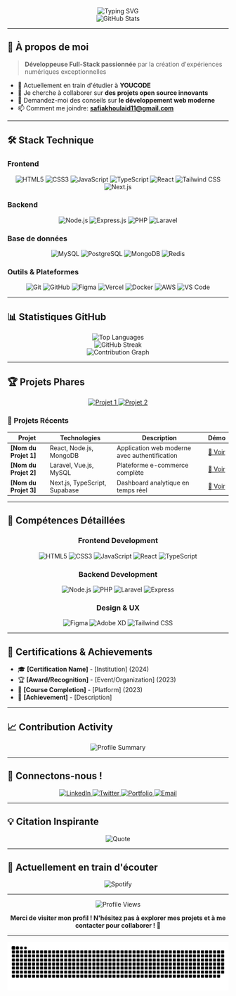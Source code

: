 <div align="center">
  <img src="https://readme-typing-svg.herokuapp.com?font=Fira+Code&size=30&duration=3000&pause=1000&color=6366F1&center=true&vCenter=true&width=600&lines=Salut+%F0%9F%91%8B+Je+suis+safia+khoulaid;D%C3%A9veloppeuse+Full-Stack;Passionn%C3%A9e+par+l'innovation" alt="Typing SVG" />
</div>



<div align="center">
  <img src="https://github-readme-stats.vercel.app/api?username=safiaKhoulaid&show_icons=true&theme=tokyonight&hide_border=true&count_private=true" alt="GitHub Stats" />
</div>

---

## 🚀 À propos de moi

> **Développeuse Full-Stack passionnée** par la création d'expériences numériques exceptionnelles

- 🔭 Actuellement en train d'étudier à **YOUCODE**
- 👯 Je cherche à collaborer sur **des projets open source innovants**
- 💬 Demandez-moi des conseils sur **le développement web moderne**
- 📫 Comment me joindre: **safiakhoulaid11@gmail.com**

---

## 🛠️ Stack Technique

### Frontend
<div align="center">
  <img src="https://img.shields.io/badge/HTML5-E34F26?style=for-the-badge&logo=html5&logoColor=white" alt="HTML5" />
  <img src="https://img.shields.io/badge/CSS3-1572B6?style=for-the-badge&logo=css3&logoColor=white" alt="CSS3" />
  <img src="https://img.shields.io/badge/JavaScript-F7DF1E?style=for-the-badge&logo=javascript&logoColor=black" alt="JavaScript" />
  <img src="https://img.shields.io/badge/TypeScript-007ACC?style=for-the-badge&logo=typescript&logoColor=white" alt="TypeScript" />
  <img src="https://img.shields.io/badge/React-20232A?style=for-the-badge&logo=react&logoColor=61DAFB" alt="React" />
  <img src="https://img.shields.io/badge/Tailwind_CSS-38B2AC?style=for-the-badge&logo=tailwind-css&logoColor=white" alt="Tailwind CSS" />
  <img src="https://img.shields.io/badge/Next.js-000000?style=for-the-badge&logo=next.js&logoColor=white" alt="Next.js" />
</div>

### Backend
<div align="center">
  <img src="https://img.shields.io/badge/Node.js-43853D?style=for-the-badge&logo=node.js&logoColor=white" alt="Node.js" />
  <img src="https://img.shields.io/badge/Express.js-404D59?style=for-the-badge&logo=express&logoColor=white" alt="Express.js" />
  <img src="https://img.shields.io/badge/PHP-777BB4?style=for-the-badge&logo=php&logoColor=white" alt="PHP" />
  <img src="https://img.shields.io/badge/Laravel-FF2D20?style=for-the-badge&logo=laravel&logoColor=white" alt="Laravel" />
</div>

### Base de données
<div align="center">
  <img src="https://img.shields.io/badge/MySQL-00000F?style=for-the-badge&logo=mysql&logoColor=white" alt="MySQL" />
  <img src="https://img.shields.io/badge/PostgreSQL-316192?style=for-the-badge&logo=postgresql&logoColor=white" alt="PostgreSQL" />
  <img src="https://img.shields.io/badge/MongoDB-4EA94B?style=for-the-badge&logo=mongodb&logoColor=white" alt="MongoDB" />
  <img src="https://img.shields.io/badge/Redis-DC382D?style=for-the-badge&logo=redis&logoColor=white" alt="Redis" />
</div>

### Outils & Plateformes
<div align="center">
  <img src="https://img.shields.io/badge/Git-F05032?style=for-the-badge&logo=git&logoColor=white" alt="Git" />
  <img src="https://img.shields.io/badge/GitHub-100000?style=for-the-badge&logo=github&logoColor=white" alt="GitHub" />
  <img src="https://img.shields.io/badge/Figma-F24E1E?style=for-the-badge&logo=figma&logoColor=white" alt="Figma" />
  <img src="https://img.shields.io/badge/Vercel-000000?style=for-the-badge&logo=vercel&logoColor=white" alt="Vercel" />
  <img src="https://img.shields.io/badge/Docker-2496ED?style=for-the-badge&logo=docker&logoColor=white" alt="Docker" />
  <img src="https://img.shields.io/badge/AWS-232F3E?style=for-the-badge&logo=amazon-aws&logoColor=white" alt="AWS" />
  <img src="https://img.shields.io/badge/VS_Code-007ACC?style=for-the-badge&logo=visual-studio-code&logoColor=white" alt="VS Code" />
</div>

---

## 📊 Statistiques GitHub

<div align="center">
  <img src="https://github-readme-stats.vercel.app/api/top-langs/?username=safiaKhoulaid&layout=compact&theme=tokyonight&hide_border=true" alt="Top Languages" />
</div>

<div align="center">
  <img src="https://github-readme-streak-stats.herokuapp.com/?user=safiaKhoulaid&theme=tokyonight&hide_border=true" alt="GitHub Streak" />
</div>

<div align="center">
  <img src="https://github-readme-activity-graph.vercel.app/graph?username=safiaKhoulaid&theme=tokyo-night&hide_border=true&area=true" alt="Contribution Graph" />
</div>

---

## 🏆 Projets Phares

<div align="center">
  <a href="https://github.com/[VOTRE-USERNAME]/[PROJET-1]">
    <img src="https://github-readme-stats.vercel.app/api/pin/?username=[VOTRE-USERNAME]&repo=[PROJET-1]&theme=tokyonight&hide_border=true" alt="Projet 1" />
  </a>
  <a href="https://github.com/[VOTRE-USERNAME]/[PROJET-2]">
    <img src="https://github-readme-stats.vercel.app/api/pin/?username=[VOTRE-USERNAME]&repo=[PROJET-2]&theme=tokyonight&hide_border=true" alt="Projet 2" />
  </a>
</div>

### 🌟 Projets Récents

| Projet | Technologies | Description | Démo |
|--------|-------------|-------------|------|
| **[Nom du Projet 1]** | React, Node.js, MongoDB | Application web moderne avec authentification | [🔗 Voir](lien) |
| **[Nom du Projet 2]** | Laravel, Vue.js, MySQL | Plateforme e-commerce complète | [🔗 Voir](lien) |
| **[Nom du Projet 3]** | Next.js, TypeScript, Supabase | Dashboard analytique en temps réel | [🔗 Voir](lien) |

---

## 🎯 Compétences Détaillées

<div align="center">

### Frontend Development
![HTML5](https://img.shields.io/badge/HTML5-95%25-E34F26?style=flat-square&logo=html5&logoColor=white)
![CSS3](https://img.shields.io/badge/CSS3-90%25-1572B6?style=flat-square&logo=css3&logoColor=white)
![JavaScript](https://img.shields.io/badge/JavaScript-85%25-F7DF1E?style=flat-square&logo=javascript&logoColor=black)
![React](https://img.shields.io/badge/React-80%25-61DAFB?style=flat-square&logo=react&logoColor=black)
![TypeScript](https://img.shields.io/badge/TypeScript-75%25-007ACC?style=flat-square&logo=typescript&logoColor=white)

### Backend Development
![Node.js](https://img.shields.io/badge/Node.js-85%25-43853D?style=flat-square&logo=node.js&logoColor=white)
![PHP](https://img.shields.io/badge/PHP-80%25-777BB4?style=flat-square&logo=php&logoColor=white)
![Laravel](https://img.shields.io/badge/Laravel-75%25-FF2D20?style=flat-square&logo=laravel&logoColor=white)
![Express](https://img.shields.io/badge/Express-70%25-000000?style=flat-square&logo=express&logoColor=white)

### Design & UX
![Figma](https://img.shields.io/badge/Figma-85%25-F24E1E?style=flat-square&logo=figma&logoColor=white)
![Adobe XD](https://img.shields.io/badge/Adobe_XD-70%25-FF61F6?style=flat-square&logo=adobe-xd&logoColor=white)
![Tailwind CSS](https://img.shields.io/badge/Tailwind-90%25-38B2AC?style=flat-square&logo=tailwind-css&logoColor=white)

</div>

---

## 🏅 Certifications & Achievements

- 🎓 **[Certification Name]** - [Institution] (2024)
- 🏆 **[Award/Recognition]** - [Event/Organization] (2023)
- 📜 **[Course Completion]** - [Platform] (2023)
- 🌟 **[Achievement]** - [Description]

---

## 📈 Contribution Activity

<div align="center">
  <img src="https://github-profile-summary-cards.vercel.app/api/cards/profile-details?username=[VOTRE-USERNAME]&theme=tokyonight" alt="Profile Summary" />
</div>

---

## 🤝 Connectons-nous !

<div align="center">
  <a href="https://linkedin.com/in/[VOTRE-PROFIL]">
    <img src="https://img.shields.io/badge/LinkedIn-0077B5?style=for-the-badge&logo=linkedin&logoColor=white" alt="LinkedIn" />
  </a>
  <a href="https://twitter.com/[VOTRE-HANDLE]">
    <img src="https://img.shields.io/badge/Twitter-1DA1F2?style=for-the-badge&logo=twitter&logoColor=white" alt="Twitter" />
  </a>
  <a href="https://[VOTRE-PORTFOLIO].com">
    <img src="https://img.shields.io/badge/Portfolio-FF5722?style=for-the-badge&logo=google-chrome&logoColor=white" alt="Portfolio" />
  </a>
  <a href="mailto:[VOTRE-EMAIL]">
    <img src="https://img.shields.io/badge/Email-D14836?style=for-the-badge&logo=gmail&logoColor=white" alt="Email" />
  </a>
</div>

---

## 💡 Citation Inspirante

<div align="center">
  <img src="https://quotes-github-readme.vercel.app/api?type=horizontal&theme=tokyonight" alt="Quote" />
</div>

---

## 🎵 Actuellement en train d'écouter

<div align="center">
  <img src="https://spotify-github-profile.vercel.app/api/spotify?background_color=0d1117&border_color=ffffff" alt="Spotify" />
</div>

---

<div align="center">
  <img src="https://komarev.com/ghpvc/?username=[VOTRE-USERNAME]&color=6366f1&style=flat-square&label=Visiteurs" alt="Profile Views" />
  
  **Merci de visiter mon profil ! N'hésitez pas à explorer mes projets et à me contacter pour collaborer ! 🚀**
</div>

---

<div align="center">
  <img src="https://raw.githubusercontent.com/platane/snk/output/github-contribution-grid-snake-dark.svg" alt="Snake animation" />
</div>
